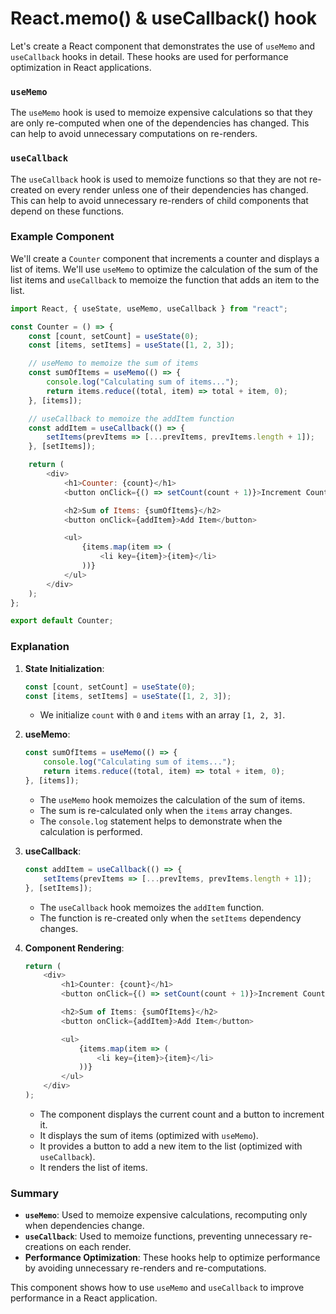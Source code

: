 # React.memo() & useCallback() hook

Let's create a React component that demonstrates the use of `useMemo` and `useCallback` hooks in detail. These hooks are used for performance optimization in React applications.

### `useMemo`

The `useMemo` hook is used to memoize expensive calculations so that they are only re-computed when one of the dependencies has changed. This can help to avoid unnecessary computations on re-renders.

### `useCallback`

The `useCallback` hook is used to memoize functions so that they are not re-created on every render unless one of their dependencies has changed. This can help to avoid unnecessary re-renders of child components that depend on these functions.

### Example Component

We'll create a `Counter` component that increments a counter and displays a list of items. We'll use `useMemo` to optimize the calculation of the sum of the list items and `useCallback` to memoize the function that adds an item to the list.

```javascript
import React, { useState, useMemo, useCallback } from "react";

const Counter = () => {
    const [count, setCount] = useState(0);
    const [items, setItems] = useState([1, 2, 3]);

    // useMemo to memoize the sum of items
    const sumOfItems = useMemo(() => {
        console.log("Calculating sum of items...");
        return items.reduce((total, item) => total + item, 0);
    }, [items]);

    // useCallback to memoize the addItem function
    const addItem = useCallback(() => {
        setItems(prevItems => [...prevItems, prevItems.length + 1]);
    }, [setItems]);

    return (
        <div>
            <h1>Counter: {count}</h1>
            <button onClick={() => setCount(count + 1)}>Increment Count</button>

            <h2>Sum of Items: {sumOfItems}</h2>
            <button onClick={addItem}>Add Item</button>

            <ul>
                {items.map(item => (
                    <li key={item}>{item}</li>
                ))}
            </ul>
        </div>
    );
};

export default Counter;
```

### Explanation

1. **State Initialization**:
   ```javascript
   const [count, setCount] = useState(0);
   const [items, setItems] = useState([1, 2, 3]);
   ```
   - We initialize `count` with `0` and `items` with an array `[1, 2, 3]`.

2. **useMemo**:
   ```javascript
   const sumOfItems = useMemo(() => {
       console.log("Calculating sum of items...");
       return items.reduce((total, item) => total + item, 0);
   }, [items]);
   ```
   - The `useMemo` hook memoizes the calculation of the sum of items.
   - The sum is re-calculated only when the `items` array changes.
   - The `console.log` statement helps to demonstrate when the calculation is performed.

3. **useCallback**:
   ```javascript
   const addItem = useCallback(() => {
       setItems(prevItems => [...prevItems, prevItems.length + 1]);
   }, [setItems]);
   ```
   - The `useCallback` hook memoizes the `addItem` function.
   - The function is re-created only when the `setItems` dependency changes.

4. **Component Rendering**:
   ```javascript
   return (
       <div>
           <h1>Counter: {count}</h1>
           <button onClick={() => setCount(count + 1)}>Increment Count</button>

           <h2>Sum of Items: {sumOfItems}</h2>
           <button onClick={addItem}>Add Item</button>

           <ul>
               {items.map(item => (
                   <li key={item}>{item}</li>
               ))}
           </ul>
       </div>
   );
   ```
   - The component displays the current count and a button to increment it.
   - It displays the sum of items (optimized with `useMemo`).
   - It provides a button to add a new item to the list (optimized with `useCallback`).
   - It renders the list of items.

### Summary

- **`useMemo`**: Used to memoize expensive calculations, recomputing only when dependencies change.
- **`useCallback`**: Used to memoize functions, preventing unnecessary re-creations on each render.
- **Performance Optimization**: These hooks help to optimize performance by avoiding unnecessary re-renders and re-computations.

This component shows how to use `useMemo` and `useCallback` to improve performance in a React application.